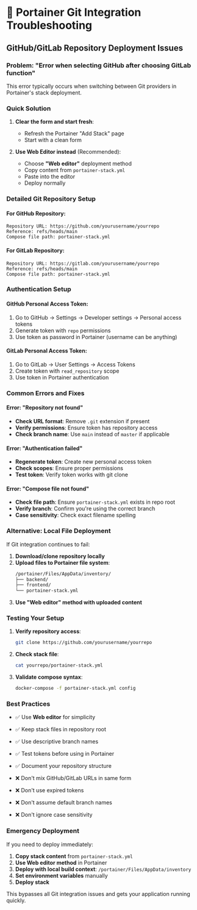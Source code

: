 # 🔧 Portainer Git Integration Troubleshooting

## GitHub/GitLab Repository Deployment Issues

### Problem: "Error when selecting GitHub after choosing GitLab function"

This error typically occurs when switching between Git providers in Portainer's stack deployment.

### Quick Solution

1. **Clear the form and start fresh**:
   - Refresh the Portainer "Add Stack" page
   - Start with a clean form

2. **Use Web Editor instead** (Recommended):
   - Choose **"Web editor"** deployment method
   - Copy content from `portainer-stack.yml`
   - Paste into the editor
   - Deploy normally

### Detailed Git Repository Setup

#### For GitHub Repository:
```
Repository URL: https://github.com/yourusername/yourrepo
Reference: refs/heads/main
Compose file path: portainer-stack.yml
```

#### For GitLab Repository:
```
Repository URL: https://gitlab.com/yourusername/yourrepo
Reference: refs/heads/main
Compose file path: portainer-stack.yml
```

### Authentication Setup

#### GitHub Personal Access Token:
1. Go to GitHub → Settings → Developer settings → Personal access tokens
2. Generate token with `repo` permissions
3. Use token as password in Portainer (username can be anything)

#### GitLab Personal Access Token:
1. Go to GitLab → User Settings → Access Tokens
2. Create token with `read_repository` scope
3. Use token in Portainer authentication

### Common Errors and Fixes

#### Error: "Repository not found"
- **Check URL format**: Remove `.git` extension if present
- **Verify permissions**: Ensure token has repository access
- **Check branch name**: Use `main` instead of `master` if applicable

#### Error: "Authentication failed"
- **Regenerate token**: Create new personal access token
- **Check scopes**: Ensure proper permissions
- **Test token**: Verify token works with git clone

#### Error: "Compose file not found"
- **Check file path**: Ensure `portainer-stack.yml` exists in repo root
- **Verify branch**: Confirm you're using the correct branch
- **Case sensitivity**: Check exact filename spelling

### Alternative: Local File Deployment

If Git integration continues to fail:

1. **Download/clone repository locally**
2. **Upload files to Portainer file system**:
   ```bash
   /portainer/Files/AppData/inventory/
   ├── backend/
   ├── frontend/
   └── portainer-stack.yml
   ```
3. **Use "Web editor" method with uploaded content**

### Testing Your Setup

1. **Verify repository access**:
   ```bash
   git clone https://github.com/yourusername/yourrepo
   ```

2. **Check stack file**:
   ```bash
   cat yourrepo/portainer-stack.yml
   ```

3. **Validate compose syntax**:
   ```bash
   docker-compose -f portainer-stack.yml config
   ```

### Best Practices

- ✅ Use **Web editor** for simplicity
- ✅ Keep stack files in repository root
- ✅ Use descriptive branch names
- ✅ Test tokens before using in Portainer
- ✅ Document your repository structure

- ❌ Don't mix GitHub/GitLab URLs in same form
- ❌ Don't use expired tokens
- ❌ Don't assume default branch names
- ❌ Don't ignore case sensitivity

### Emergency Deployment

If you need to deploy immediately:

1. **Copy stack content** from `portainer-stack.yml`
2. **Use Web editor method** in Portainer
3. **Deploy with local build context**: `/portainer/Files/AppData/inventory`
4. **Set environment variables** manually
5. **Deploy stack**

This bypasses all Git integration issues and gets your application running quickly. 